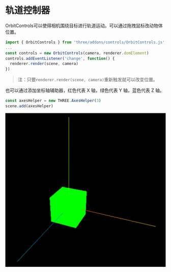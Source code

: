 # 轨道控制器

OrbitControls可以使得相机围绕目标进行轨道运动。可以通过拖拽鼠标改动物体位置。

```javascript
import { OrbitControls } from 'three/addons/controls/OrbitControls.js'
...
const controls = new OrbitControls(camera, renderer.domElement)
controls.addEventListener('change', function() {
  renderer.render(scene, camera)
})
```
> 注：只要`renderer.render(scene, camera)`重新触发就可以改变位置。

也可以通过添加坐标轴辅助器，红色代表 X 轴，绿色代表 Y 轴，蓝色代表 Z 轴。
```javascript
const axesHelper = new THREE.AxesHelper(3)
scene.add(axesHelper)
```

![OrbitControls](/three/imgs/OrbitControls/1.png)